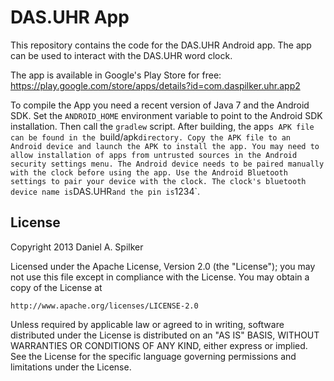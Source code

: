 DAS.UHR App
===========

This repository contains the code for the DAS.UHR Android app. The app can be used to interact with
the DAS.UHR word clock.

The app is available in Google's Play Store for free: https://play.google.com/store/apps/details?id=com.daspilker.uhr.app2

To compile the App you need a recent version of Java 7 and the Android SDK. Set the `ANDROID_HOME`
environment variable to point to the Android SDK installation. Then call the `gradlew` script. After
building, the app`s APK file can be found in the `build/apk` directory. Copy the APK file to an
Android device and launch the APK to install the app. You may need to allow installation of apps
from untrusted sources in the Android security settings menu. The Android device needs to be paired
manually with the clock before using the app. Use the Android Bluetooth settings to pair your
device with the clock. The clock's bluetooth device name is `DAS.UHR` and the pin is `1234`.


License
-------

Copyright 2013 Daniel A. Spilker

Licensed under the Apache License, Version 2.0 (the "License");
you may not use this file except in compliance with the License.
You may obtain a copy of the License at

    http://www.apache.org/licenses/LICENSE-2.0

Unless required by applicable law or agreed to in writing, software
distributed under the License is distributed on an "AS IS" BASIS,
WITHOUT WARRANTIES OR CONDITIONS OF ANY KIND, either express or implied.
See the License for the specific language governing permissions and
limitations under the License.
